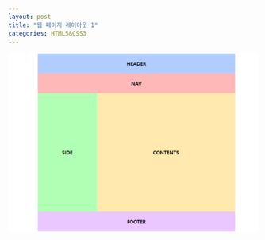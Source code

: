 ```yaml
---
layout: post
title: "웹 페이지 레이아웃 1"
categories: HTML5&CSS3
---
```



![레이아웃1](/assets/images/layout/레이아웃1.png)
